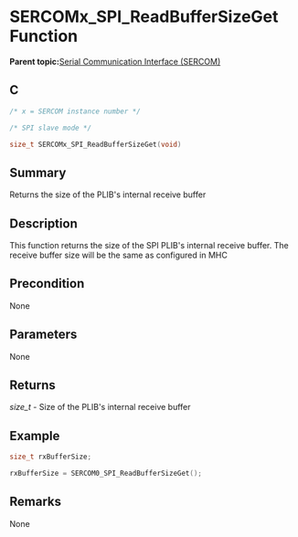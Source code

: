 # SERCOMx\_SPI\_ReadBufferSizeGet Function

**Parent topic:**[Serial Communication Interface \(SERCOM\)](GUID-76AE7205-E3EF-4EE6-AC28-5153E3565982.md)

## C

```c
/* x = SERCOM instance number */

/* SPI slave mode */

size_t SERCOMx_SPI_ReadBufferSizeGet(void)
```

## Summary

Returns the size of the PLIB's internal receive buffer

## Description

This function returns the size of the SPI PLIB's internal receive buffer. The receive buffer size will be the same as configured in MHC

## Precondition

None

## Parameters

None

## Returns

*size\_t* - Size of the PLIB's internal receive buffer

## Example

```c
size_t rxBufferSize;

rxBufferSize = SERCOM0_SPI_ReadBufferSizeGet();

```

## Remarks

None

